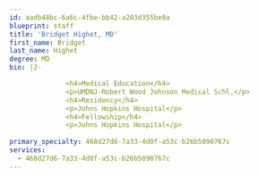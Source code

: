 ```yaml
---
id: aadb48bc-6a6c-4fbe-bb42-a203d355be9a
blueprint: staff
title: 'Bridget Highet, MD'
first_name: Bridget
last_name: Highet
degree: MD
bio: |2-

              <h4>Medical Education</h4>
              <p>UMDNJ-Robert Wood Johnson Medical Schl.</p>
              <h4>Residency</h4>
              <p>Johns Hopkins Hospital</p>
              <h4>Fellowship</h4>
              <p>Johns Hopkins Hospital</p>
          
primary_specialty: 468d27d6-7a33-4d0f-a53c-b26b5090767c
services:
  - 468d27d6-7a33-4d0f-a53c-b26b5090767c
---
```

